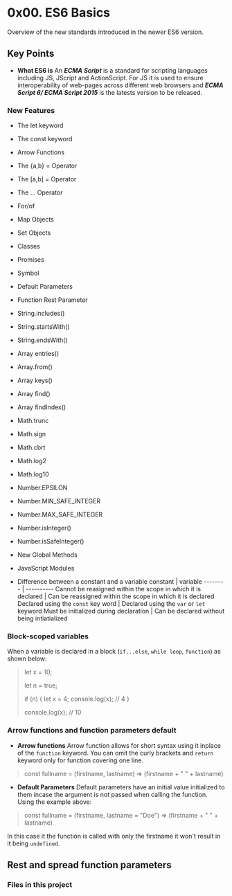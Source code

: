 # 0x00. ES6 Basics
Overview of the new standards introduced in the newer ES6 version.

## Key Points
- **What ES6 is**
An ***ECMA Script*** is a standard for scripting languages including JS, JScript and ActionScript. For JS it is used to ensure interoperability of web-pages across different web browsers and ***ECMA Script 6/ ECMA Script 2015*** is the latests version to be released.

### New Features
- The let keyword
- The const keyword
- Arrow Functions
- The {a,b} = Operator
- The [a,b] = Operator
- The ... Operator
- For/of
- Map Objects
- Set Objects
- Classes
- Promises
- Symbol
- Default Parameters
- Function Rest Parameter
- String.includes()
- String.startsWith()
- String.endsWith()
- Array entries()
- Array.from()
- Array keys()
- Array find()
- Array findIndex()
- Math.trunc
- Math.sign
- Math.cbrt
- Math.log2
- Math.log10
- Number.EPSILON
- Number.MIN_SAFE_INTEGER
- Number.MAX_SAFE_INTEGER
- Number.isInteger()
- Number.isSafeInteger()
- New Global Methods
- JavaScript Modules

- Difference between a constant and a variable
constant | variable
-------- | ----------
Cannot be reasigned within the scope in which it is declared | Can be reassigned within the scope in which it is declared
Declared using the ```const``` key word | Declared using the ```var``` or ```let``` keyword
Must be initialized during declaration | Can be declared without being intiatialized

### Block-scoped variables
When a variable is declared in a block (```if...else```, ```while loop```, ```function```) as shown below:
>
> let x = 10;
>
> let n = true;
>
> if (n) {
>   let x = 4;
>   console.log(x); // 4
>}
>
> console.log(x); // 10
>

### Arrow functions and function parameters default
- **Arrow functions**
Arrow function allows for short syntax using it inplace of the ```function``` keyword. You can omit the curly brackets and ```return``` keyword only for function covering one line.

> const fullname = (firstname, lastname) => (firstname + " " + lastname)

- **Default Parameters**
Default parameters have an initial value initialized to them incase the argument is not passed when calling the function. Using the example above:

> const fullname = (firstname, lastname = "Doe") => (firstname + " " + lastname)

In this case it the function is called with only the firstname it won't result in it being ```undefined```.

## Rest and spread function parameters


### Files in this project

